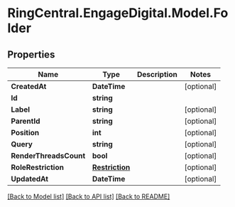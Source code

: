 # RingCentral.EngageDigital.Model.Folder
## Properties

Name | Type | Description | Notes
------------ | ------------- | ------------- | -------------
**CreatedAt** | **DateTime** |  | [optional] 
**Id** | **string** |  | 
**Label** | **string** |  | [optional] 
**ParentId** | **string** |  | [optional] 
**Position** | **int** |  | [optional] 
**Query** | **string** |  | [optional] 
**RenderThreadsCount** | **bool** |  | [optional] 
**RoleRestriction** | [**Restriction**](Restriction.md) |  | [optional] 
**UpdatedAt** | **DateTime** |  | [optional] 

[[Back to Model list]](../README.md#documentation-for-models) [[Back to API list]](../README.md#documentation-for-api-endpoints) [[Back to README]](../README.md)

